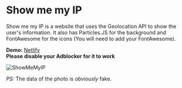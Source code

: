 # Show me my IP
Show me my IP is a website that uses the Geolocation API to show the user's information.
It also has Particles.JS for the background and FontAwesome for the icons (You will need to add your FontAwesome).

**Demo:** [Netlify](https://showmemyip.netlify.app/)  
**Please disable your Adblocker for it to work**

![ShowMeMyIP](https://i.imgur.com/V6LgLOt.png)

*PS:* The data of the photo is *obviously* fake.
